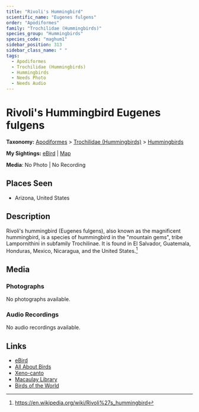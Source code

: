 ```yaml
---
title: "Rivoli's Hummingbird"
scientific_name: "Eugenes fulgens"
order: "Apodiformes"
family: "Trochilidae (Hummingbirds)"
species_group: "Hummingbirds"
species_code: "maghum1"
sidebar_position: 313
sidebar_class_name: " "
tags: 
  - Apodiformes
  - Trochilidae (Hummingbirds)
  - Hummingbirds
  - Needs Photo
  - Needs Audio
---
```


# Rivoli's Hummingbird <span className='sci_name'>Eugenes fulgens</span>

**Taxonomy:** [Apodiformes](/tags/apodiformes) > [Trochilidae (Hummingbirds)](/tags/trochilidae-hummingbirds) > [Hummingbirds](/tags/hummingbirds)

**My Sightings:** [eBird](https://ebird.org/lifelist?r=world&time=life&spp=maghum1) | [Map](/map?species_code=maghum1)

**Media**: No Photo | No Recording

## Places Seen

* Arizona, United States

## Description
Rivoli's hummingbird (Eugenes fulgens), also known as the magnificent hummingbird, is a species of hummingbird in the "mountain gems", tribe Lampornithini in subfamily Trochilinae. It is found in El Salvador, Guatemala, Honduras, Mexico, Nicaragua, and the United States.[^1]

[^1]: https://en.wikipedia.org/wiki/Rivoli%27s_hummingbird

## Media
### Photographs
No photographs available.

### Audio Recordings
No audio recordings available.

## Links
* [eBird](https://ebird.org/species/maghum1) 
* [All About Birds](https://www.allaboutbirds.org/guide/maghum1) 
* [Xeno-canto](https://www.xeno-canto.org/species/eugenes-fulgens) 
* [Macaulay Library](https://search.macaulaylibrary.org/catalog?taxonCode=maghum1&sort=rating_rank_desc)
* [Birds of the World](https://birdsoftheworld.org/bow/species/maghum1)
